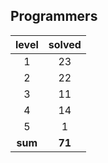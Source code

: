 ## Programmers
|  level  | solved |
| :-----: | :----: |
|1|23|
|2|22|
|3|11|
|4|14|
|5|1|
| **sum** | **71**|

